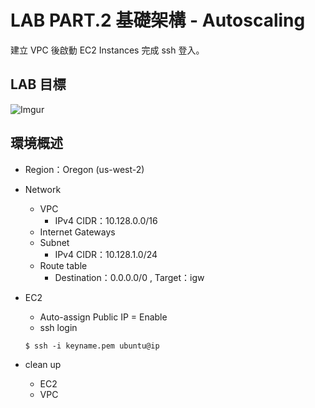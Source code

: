 # LAB PART.2 基礎架構 - Autoscaling

建立 VPC 後啟動 EC2 Instances 完成 ssh 登入。

## LAB 目標
![Imgur](http://i.imgur.com/HgJNAnr.png)

## 環境概述

- Region：Oregon (us-west-2)

- Network
  - VPC
    - IPv4 CIDR：10.128.0.0/16
  - Internet Gateways
  - Subnet
    - IPv4 CIDR：10.128.1.0/24
  - Route table
    - Destination：0.0.0.0/0 , Target：igw

- EC2
  - Auto-assign Public IP = Enable
  - ssh login

  ```
  $ ssh -i keyname.pem ubuntu@ip
  ```
- clean up
  - EC2
  - VPC